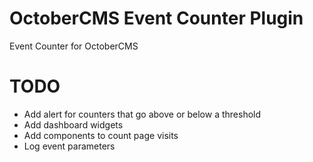 # OctoberCMS Event Counter Plugin
Event Counter for OctoberCMS

# TODO

- Add alert for counters that go above or below a threshold
- Add dashboard widgets
- Add components to count page visits
- Log event parameters
